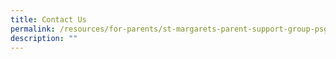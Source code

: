 ```yaml
---
title: Contact Us
permalink: /resources/for-parents/st-margarets-parent-support-group-psg/contact-us/
description: ""
---
```

